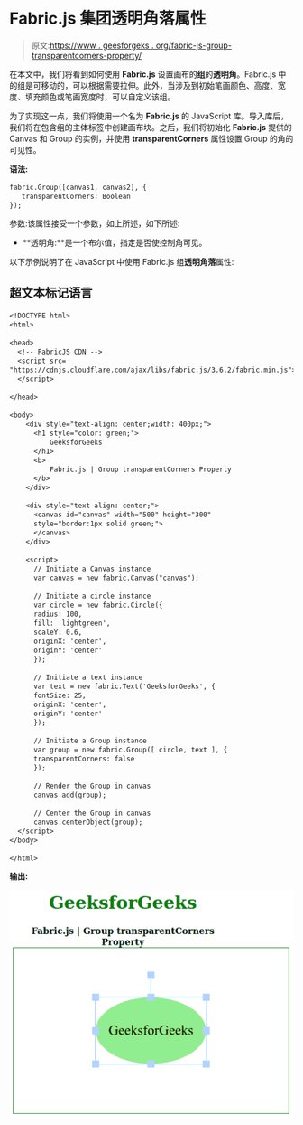 # Fabric.js 集团透明角落属性

> 原文:[https://www . geesforgeks . org/fabric-js-group-transparentcorners-property/](https://www.geeksforgeeks.org/fabric-js-group-transparentcorners-property/)

在本文中，我们将看到如何使用 **Fabric.js** 设置画布的**组**的**透明角**。Fabric.js 中的组是可移动的，可以根据需要拉伸。此外，当涉及到初始笔画颜色、高度、宽度、填充颜色或笔画宽度时，可以自定义该组。

为了实现这一点，我们将使用一个名为 **Fabric.js** 的 JavaScript 库。导入库后，我们将在包含组的主体标签中创建画布块。之后，我们将初始化 **Fabric.js** 提供的 Canvas 和 Group 的实例，并使用 **transparentCorners** 属性设置 Group 的角的可见性。

**语法:**

```
fabric.Group([canvas1, canvas2], {
   transparentCorners: Boolean
});
```

参数:该属性接受一个参数，如上所述，如下所述:

*   **透明角:**是一个布尔值，指定是否使控制角可见。

以下示例说明了在 JavaScript 中使用 Fabric.js 组**透明角落**属性:

## 超文本标记语言

```
<!DOCTYPE html>
<html>

<head>
  <!-- FabricJS CDN -->
  <script src=
"https://cdnjs.cloudflare.com/ajax/libs/fabric.js/3.6.2/fabric.min.js">
  </script>

</head>

<body>
    <div style="text-align: center;width: 400px;">
      <h1 style="color: green;">
          GeeksforGeeks
      </h1>
      <b>
          Fabric.js | Group transparentCorners Property
      </b>
    </div>

    <div style="text-align: center;">
      <canvas id="canvas" width="500" height="300"
      style="border:1px solid green;">
      </canvas>
    </div>

    <script>
      // Initiate a Canvas instance
      var canvas = new fabric.Canvas("canvas");

      // Initiate a circle instance
      var circle = new fabric.Circle({
      radius: 100,
      fill: 'lightgreen',
      scaleY: 0.6,
      originX: 'center',
      originY: 'center'
      });

      // Initiate a text instance
      var text = new fabric.Text('GeeksforGeeks', {
      fontSize: 25,
      originX: 'center',
      originY: 'center'
      });

      // Initiate a Group instance
      var group = new fabric.Group([ circle, text ], {
      transparentCorners: false
      });

      // Render the Group in canvas
      canvas.add(group);

      // Center the Group in canvas
      canvas.centerObject(group);
  </script>
</body>

</html>
```

**输出:**

![](img/9104faf34e4718ab807afc98c806012b.png)